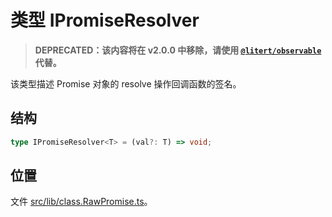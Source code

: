 # 类型 IPromiseResolver

[@litert/observable]: https://github.com/litert/observable.js

> **DEPRECATED：该内容将在 v2.0.0 中移除，请使用 [`@litert/observable`][@litert/observable] 代替。**

该类型描述 Promise 对象的 resolve 操作回调函数的签名。

## 结构

```ts
type IPromiseResolver<T> = (val?: T) => void;
```

## 位置

文件 [src/lib/class.RawPromise.ts](../../../src/lib/class.RawPromise.ts)。
